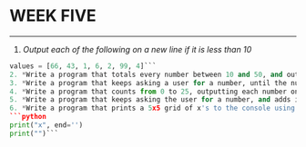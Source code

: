 # WEEK FIVE
---
1. *Output each of the following on a new line if it is less than 10*
```python
values = [66, 43, 1, 6, 2, 99, 4]``` 
2. *Write a program that totals every number between 10 and 50, and outputs the subtotal on a seperate line.*
3. *Write a program that keeps asking a user for a number, until the number is within the range of 50 and 70.*
4. *Write a program that counts from 0 to 25, outputting each number on the same line, seperated by commas.*
5. *Write a program that keeps asking the user for a number, and adds it toa a total. End the program with x.*
6. *Write a program that prints a 5x5 grid of x's to the console using only the following print command and two loops.* 
```python
print("x", end='')
print("")``` 
